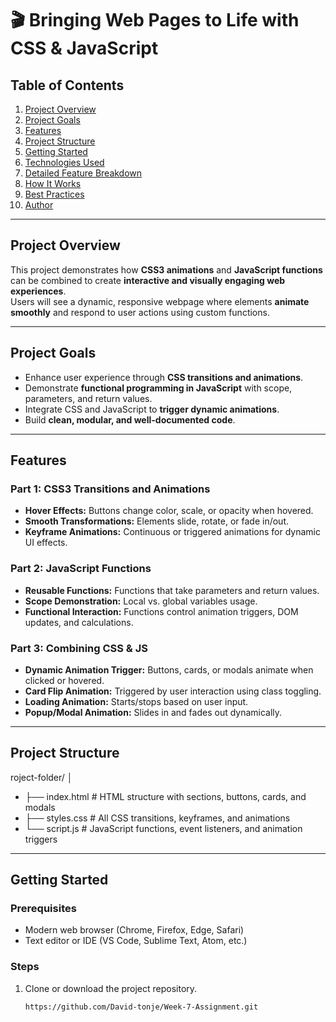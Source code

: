 # 🎬 Bringing Web Pages to Life with CSS & JavaScript

## Table of Contents
1. [Project Overview](#project-overview)  
2. [Project Goals](#project-goals)  
3. [Features](#features)  
4. [Project Structure](#project-structure)  
5. [Getting Started](#getting-started)  
6. [Technologies Used](#technologies-used)  
7. [Detailed Feature Breakdown](#detailed-feature-breakdown)  
8. [How It Works](#how-it-works)  
9. [Best Practices](#best-practices)  
10. [Author](#author)  

---

## Project Overview
This project demonstrates how **CSS3 animations** and **JavaScript functions** can be combined to create **interactive and visually engaging web experiences**.  
Users will see a dynamic, responsive webpage where elements **animate smoothly** and respond to user actions using custom functions.

---

## Project Goals
- Enhance user experience through **CSS transitions and animations**.  
- Demonstrate **functional programming in JavaScript** with scope, parameters, and return values.  
- Integrate CSS and JavaScript to **trigger dynamic animations**.  
- Build **clean, modular, and well-documented code**.

---

## Features

### Part 1: CSS3 Transitions and Animations
- **Hover Effects:** Buttons change color, scale, or opacity when hovered.  
- **Smooth Transformations:** Elements slide, rotate, or fade in/out.  
- **Keyframe Animations:** Continuous or triggered animations for dynamic UI effects.  

### Part 2: JavaScript Functions
- **Reusable Functions:** Functions that take parameters and return values.  
- **Scope Demonstration:** Local vs. global variables usage.  
- **Functional Interaction:** Functions control animation triggers, DOM updates, and calculations.  

### Part 3: Combining CSS & JS
- **Dynamic Animation Trigger:** Buttons, cards, or modals animate when clicked or hovered.  
- **Card Flip Animation:** Triggered by user interaction using class toggling.  
- **Loading Animation:** Starts/stops based on user input.  
- **Popup/Modal Animation:** Slides in and fades out dynamically.  

---

## Project Structure

roject-folder/
│
- ├── index.html # HTML structure with sections, buttons, cards, and modals
- ├── styles.css # All CSS transitions, keyframes, and animations
- └── script.js # JavaScript functions, event listeners, and animation triggers

  
---

## Getting Started

### Prerequisites
- Modern web browser (Chrome, Firefox, Edge, Safari)  
- Text editor or IDE (VS Code, Sublime Text, Atom, etc.)

### Steps
1. Clone or download the project repository.  
   ```bash
   https://github.com/David-tonje/Week-7-Assignment.git

